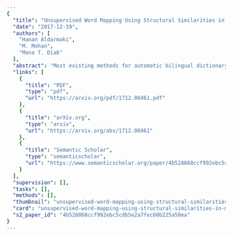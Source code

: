```yaml
---
{
  "title": "Unsupervised Word Mapping Using Structural Similarities in Monolingual Embeddings",
  "date": "2017-12-19",
  "authors": [
    "Hanan Aldarmaki",
    "M. Mohan",
    "Mona T. Diab"
  ],
  "abstract": "Most existing methods for automatic bilingual dictionary induction rely on prior alignments between the source and target languages, such as parallel corpora or seed dictionaries. For many language pairs, such supervised alignments are not readily available. We propose an unsupervised approach for learning a bilingual dictionary for a pair of languages given their independently-learned monolingual word embeddings. The proposed method exploits local and global structures in monolingual vector spaces to align them such that similar words are mapped to each other. We show empirically that the performance of bilingual correspondents that are learned using our proposed unsupervised method is comparable to that of using supervised bilingual correspondents from a seed dictionary.",
  "links": [
    {
      "title": "PDF",
      "type": "pdf",
      "url": "https://arxiv.org/pdf/1712.06961.pdf"
    },
    {
      "title": "arXiv.org",
      "type": "arxiv",
      "url": "https://arxiv.org/abs/1712.06961"
    },
    {
      "title": "Semantic Scholar",
      "type": "semanticscholar",
      "url": "https://www.semanticscholar.org/paper/4b528868ccf992ebc5cdb5e2a7fec60b225a58ea"
    }
  ],
  "supervision": [],
  "tasks": [],
  "methods": [],
  "thumbnail": "unsupervised-word-mapping-using-structural-similarities-in-monolingual-embeddings-thumb.jpg",
  "card": "unsupervised-word-mapping-using-structural-similarities-in-monolingual-embeddings-card.jpg",
  "s2_paper_id": "4b528868ccf992ebc5cdb5e2a7fec60b225a58ea"
}
---
```


